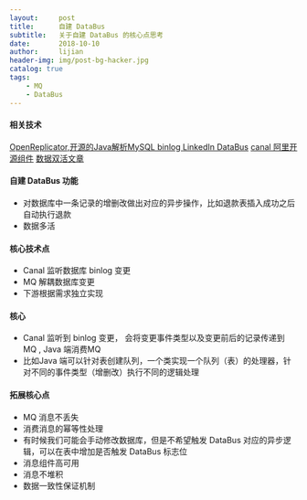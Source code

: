 ```yaml
---
layout:     post
title:      自建 DataBus
subtitle:   关于自建 DataBus 的核心点思考
date:       2018-10-10
author:     lijian
header-img: img/post-bg-hacker.jpg
catalog: true
tags:
    - MQ
    - DataBus
---
```


#### 相关技术
[OpenReplicator,开源的Java解析MySQL binlog ](https://github.com/whitesock/open-replicator)
[LinkedIn DataBus](https://infoq.cn/article/2013/03/linkedin-databus)
[canal 阿里开源组件](https://github.com/alibaba/canal)
[数据双活文章](https://www.jianshu.com/p/1c1d441648a9)

#### 自建 DataBus 功能
* 对数据库中一条记录的增删改做出对应的异步操作，比如退款表插入成功之后自动执行退款
* 数据多活

#### 核心技术点

* Canal 监听数据库 binlog 变更 
* MQ 解耦数据库变更
* 下游根据需求独立实现

#### 核心

* Canal 监听到 binlog 变更， 会将变更事件类型以及变更前后的记录传递到MQ , Java 端消费MQ 
* 比如Java 端可以针对表创建队列，一个类实现一个队列（表）的处理器，针对不同的事件类型（增删改）执行不同的逻辑处理

#### 拓展核心点

* MQ 消息不丢失
* 消费消息的幂等性处理
* 有时候我们可能会手动修改数据库，但是不希望触发 DataBus 对应的异步逻辑，可以在表中增加是否触发 DataBus 标志位
* 消息组件高可用
* 消息不堆积
* 数据一致性保证机制